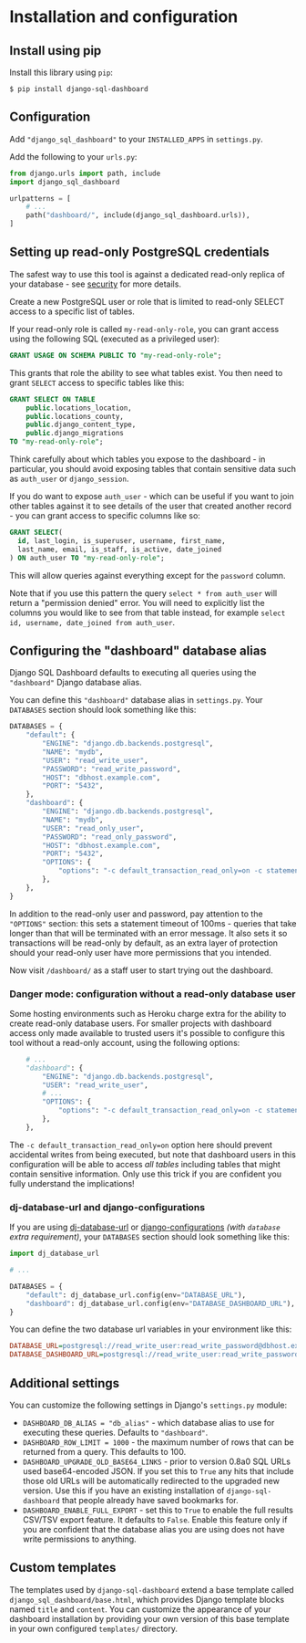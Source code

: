 # Installation and configuration

## Install using pip

Install this library using `pip`:

    $ pip install django-sql-dashboard

## Configuration

Add `"django_sql_dashboard"` to your `INSTALLED_APPS` in `settings.py`.

Add the following to your `urls.py`:

```python
from django.urls import path, include
import django_sql_dashboard

urlpatterns = [
    # ...
    path("dashboard/", include(django_sql_dashboard.urls)),
]
```

## Setting up read-only PostgreSQL credentials

The safest way to use this tool is against a dedicated read-only replica of your database - see [security](./security) for more details.

Create a new PostgreSQL user or role that is limited to read-only SELECT access to a specific list of tables.

If your read-only role is called `my-read-only-role`, you can grant access using the following SQL (executed as a privileged user):

```sql
GRANT USAGE ON SCHEMA PUBLIC TO "my-read-only-role";
```
This grants that role the ability to see what tables exist. You then need to grant `SELECT` access to specific tables like this:
```sql
GRANT SELECT ON TABLE
    public.locations_location,
    public.locations_county,
    public.django_content_type,
    public.django_migrations
TO "my-read-only-role";
```
Think carefully about which tables you expose to the dashboard - in particular, you should avoid exposing tables that contain sensitive data such as `auth_user` or `django_session`.

If you do want to expose `auth_user` - which can be useful if you want to join other tables against it to see details of the user that created another record - you can grant access to specific columns like so:
```sql
GRANT SELECT(
  id, last_login, is_superuser, username, first_name,
  last_name, email, is_staff, is_active, date_joined
) ON auth_user TO "my-read-only-role";
```
This will allow queries against everything except for the `password` column.

Note that if you use this pattern the query `select * from auth_user` will return a "permission denied" error. You will need to explicitly list the columns you would like to see from that table instead, for example `select id, username, date_joined from auth_user`.

## Configuring the "dashboard" database alias

Django SQL Dashboard defaults to executing all queries using the `"dashboard"` Django database alias.

You can define this `"dashboard"` database alias in `settings.py`. Your `DATABASES` section should look something like this:

```python
DATABASES = {
    "default": {
        "ENGINE": "django.db.backends.postgresql",
        "NAME": "mydb",
        "USER": "read_write_user",
        "PASSWORD": "read_write_password",
        "HOST": "dbhost.example.com",
        "PORT": "5432",
    },
    "dashboard": {
        "ENGINE": "django.db.backends.postgresql",
        "NAME": "mydb",
        "USER": "read_only_user",
        "PASSWORD": "read_only_password",
        "HOST": "dbhost.example.com",
        "PORT": "5432",
        "OPTIONS": {
            "options": "-c default_transaction_read_only=on -c statement_timeout=100"
        },
    },
}
```
In addition to the read-only user and password, pay attention to the `"OPTIONS"` section: this sets a statement timeout of 100ms - queries that take longer than that will be terminated with an error message. It also sets it so transactions will be read-only by default, as an extra layer of protection should your read-only user have more permissions that you intended.

Now visit `/dashboard/` as a staff user to start trying out the dashboard.

### Danger mode: configuration without a read-only database user

Some hosting environments such as Heroku charge extra for the ability to create read-only database users. For smaller projects with dashboard access only made available to trusted users it's possible to configure this tool without a read-only account, using the following options:

```python
    # ...
    "dashboard": {
        "ENGINE": "django.db.backends.postgresql",
        "USER": "read_write_user",
        # ...
        "OPTIONS": {
            "options": "-c default_transaction_read_only=on -c statement_timeout=100"
        },
    },
```
The `-c default_transaction_read_only=on` option here should prevent accidental writes from being executed, but note that dashboard users in this configuration will be able to access _all tables_ including tables that might contain sensitive information. Only use this trick if you are confident you fully understand the implications!

### dj-database-url and django-configurations

If you are using [dj-database-url](https://github.com/jacobian/dj-database-url) or [django-configurations](https://github.com/jazzband/django-configurations) _(with `database` extra requirement)_, your `DATABASES` section should look something like this:

```python
import dj_database_url

# ...

DATABASES = {
    "default": dj_database_url.config(env="DATABASE_URL"),
    "dashboard": dj_database_url.config(env="DATABASE_DASHBOARD_URL"),
}
```

You can define the two database url variables in your environment like this:

```ini
DATABASE_URL=postgresql://read_write_user:read_write_password@dbhost.example.com:5432/mydb
DATABASE_DASHBOARD_URL=postgresql://read_write_user:read_write_password@dbhost.example.com:5432/mydb?options=-c%20default_transaction_read_only%3Don%20-c%20statement_timeout%3D100
```


## Additional settings

You can customize the following settings in Django's `settings.py` module:

- `DASHBOARD_DB_ALIAS = "db_alias"` - which database alias to use for executing these queries. Defaults to `"dashboard"`.
- `DASHBOARD_ROW_LIMIT = 1000` - the maximum number of rows that can be returned from a query. This defaults to 100.
- `DASHBOARD_UPGRADE_OLD_BASE64_LINKS` - prior to version 0.8a0 SQL URLs used base64-encoded JSON. If you set this to `True` any hits that include those old URLs will be automatically redirected to the upgraded new version. Use this if you have an existing installation of `django-sql-dashboard` that people already have saved bookmarks for.
- `DASHBOARD_ENABLE_FULL_EXPORT` - set this to `True` to enable the full results CSV/TSV export feature. It defaults to `False`. Enable this feature only if you are confident that the database alias you are using does not have write permissions to anything.

## Custom templates

The templates used by `django-sql-dashboard` extend a base template called `django_sql_dashboard/base.html`, which provides Django template blocks named `title` and `content`. You can customize the appearance of your dashboard installation by providing your own version of this base template in your own configured `templates/` directory.
